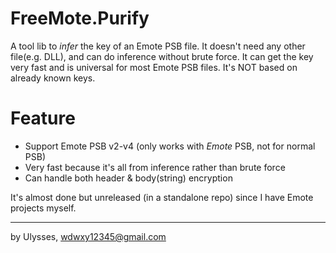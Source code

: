 # FreeMote.Purify

A tool lib to *infer* the key of an Emote PSB file. It doesn't need any other file(e.g. DLL), and can do inference without brute force. It can get the key very fast and is universal for most Emote PSB files. It's NOT based on already known keys.

# Feature
* Support Emote PSB v2-v4 (only works with *Emote* PSB, not for normal PSB)
* Very fast because it's all from inference rather than brute force
* Can handle both header & body(string) encryption

It's almost done but unreleased (in a standalone repo) since I have Emote projects myself.

---
by Ulysses, wdwxy12345@gmail.com


